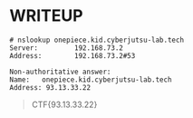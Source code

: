 # WRITEUP

```
# nslookup onepiece.kid.cyberjutsu-lab.tech
Server:         192.168.73.2
Address:        192.168.73.2#53

Non-authoritative answer:
Name:   onepiece.kid.cyberjutsu-lab.tech
Address: 93.13.33.22
```

> CTF{93.13.33.22}

